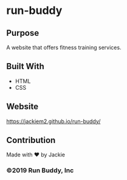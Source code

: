 # run-buddy
## Purpose
A website that offers fitness training services.

## Built With
* HTML
* CSS

## Website
https://jackiem2.github.io/run-buddy/

## Contribution
Made with ❤️ by Jackie

### ©️2019 Run Buddy, Inc 
